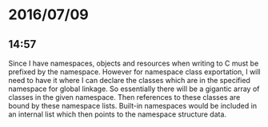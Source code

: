 # 2016/07/09

## 14:57

Since I have namespaces, objects and resources when writing to C must be
prefixed by the namespace. However for namespace class exportation, I will
need to have it where I can declare the classes which are in the specified
namespace for global linkage. So essentially there will be a gigantic array
of classes in the given namespace. Then references to these classes are bound
by these namespace lists. Built-in namespaces would be included in an internal
list which then points to the namespace structure data.

